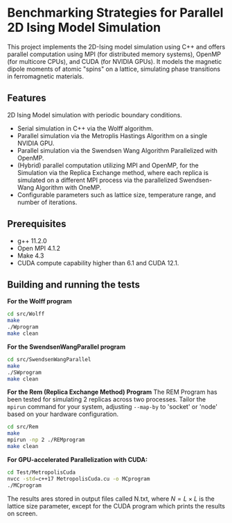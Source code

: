 # Benchmarking Strategies for Parallel 2D Ising Model Simulation     
This project implements the 2D-Ising model simulation using C++ and offers parallel computation using MPI (for distributed memory systems), OpenMP (for multicore CPUs), and CUDA (for NVIDIA GPUs). It models the magnetic dipole moments of atomic "spins" on a lattice, simulating phase transitions in ferromagnetic materials. 

## Features
2D Ising Model simulation with periodic boundary conditions.

- Serial simulation in C++ via the Wolff algorithm.
- Parallel simulation via the Metroplis Hastings Algorithm on a single NVIDIA GPU.
- Parallel simulation via the Swendsen Wang Algorithm Parallelized with OpenMP.
- (Hybrid) parallel computation utilizing MPI and OpenMP, for the Simulation via the  Replica Exchange method, where each replica is simulated on a different MPI process via the parallelized Swendsen-Wang Algorithm with OneMP.
- Configurable parameters such as lattice size, temperature range, and number of iterations.

## Prerequisites

- g++ 11.2.0
- Open MPI 4.1.2
- Make 4.3
- CUDA compute capability higher than 6.1 and CUDA 12.1.

## Building and running the tests

**For the Wolff program**
```bash
cd src/Wolff
make
./Wprogram
make clean
```

**For the SwendsenWangParallel program**
```bash
cd src/SwendsenWangParallel
make
./SWprogram
make clean
```
**For the Rem (Replica Exchange Method) Program**
The REM Program has been tested for simulating 2 replicas across two processes. Tailor the `mpirun` command for your system, adjusting `--map-by` to 'socket' or 'node' based on your hardware configuration.

```bash
cd src/Rem
make
mpirun -np 2 ./REMprogram
make clean
```

**For GPU-accelerated Parallelization with CUDA:**
```bash
cd Test/MetropolisCuda
nvcc -std=c++17 MetropolisCuda.cu -o MCprogram
./MCprogram
```
The results ares stored in output files called N.txt, where $N=L \times L$ is the lattice size parameter, except for the CUDA program which prints the results on screen. 






